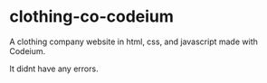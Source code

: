 # clothing-co-codeium

A clothing company website in html, css, and javascript made with Codeium.

It didnt have any errors.
